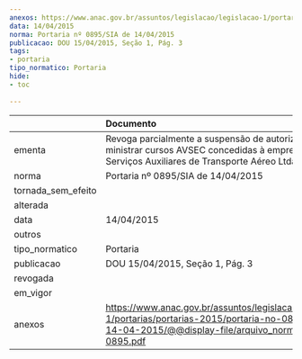 ```yaml
---
anexos: https://www.anac.gov.br/assuntos/legislacao/legislacao-1/portarias/portarias-2015/portaria-no-0895-sia-de-14-04-2015/@@display-file/arquivo_norma/PA2015-0895.pdf
data: 14/04/2015
norma: Portaria nº 0895/SIA de 14/04/2015
publicacao: DOU 15/04/2015, Seção 1, Pág. 3
tags:
- portaria
tipo_normatico: Portaria
hide: 
- toc 
 
---
```


|                    | Documento                                                                                                                                                         |
|:-------------------|:------------------------------------------------------------------------------------------------------------------------------------------------------------------|
| ementa             | Revoga parcialmente a suspensão de autorizações para ministrar cursos AVSEC concedidas à empresa RANAP Serviços Auxiliares de Transporte Aéreo Ltda. - ME.        |
| norma              | Portaria nº 0895/SIA de 14/04/2015                                                                                                                                |
| tornada_sem_efeito |                                                                                                                                                                   |
| alterada           |                                                                                                                                                                   |
| data               | 14/04/2015                                                                                                                                                        |
| outros             |                                                                                                                                                                   |
| tipo_normatico     | Portaria                                                                                                                                                          |
| publicacao         | DOU 15/04/2015, Seção 1, Pág. 3                                                                                                                                   |
| revogada           |                                                                                                                                                                   |
| em_vigor           |                                                                                                                                                                   |
| anexos             | https://www.anac.gov.br/assuntos/legislacao/legislacao-1/portarias/portarias-2015/portaria-no-0895-sia-de-14-04-2015/@@display-file/arquivo_norma/PA2015-0895.pdf |